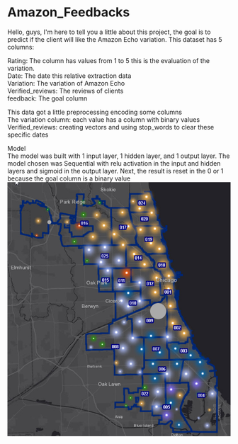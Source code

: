 # Amazon_Feedbacks
Hello, guys, I'm here to tell you a little about this project, the goal is to predict if the client will like the Amazon Echo variation. This dataset has 5 columns:<br>

Rating: The column has values from 1 to 5 this is the evaluation of the variation.<br>
Date: The date this relative extraction data<br>
Variation: The variation of Amazon Echo<br>
Verified_reviews: The reviews of clients<br>
feedback: The goal column <br>

This data got a little preprocessing encoding some columns<br>
The variation column: each value has a column with binary values<br>
Verified_reviews: creating vectors and using stop_words to clear these specific dates<br>

Model<br>
The model was built with 1 input layer, 1 hidden layer, and 1 output layer. The model chosen was Sequential with  relu activation in the input and hidden layers and sigmoid in the output layer. Next, the result is reset in the 0 or 1 because the goal column is a binary value<br>
![Map Numer Chicago](https://github.com/lucasfreire01/chicago_crime/blob/main/clearmap1.jpg)<br>
